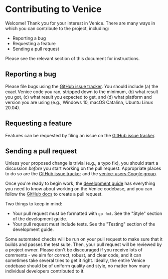 # Contributing to Venice
Welcome! Thank you for your interest in Venice. There are many ways in which you can contribute to the project, including:

- Reporting a bug
- Requesting a feature
- Sending a pull request

Please see the relevant section of this document for instructions.


## Reporting a bug
Please file bugs using the [GitHub issue tracker](https://github.com/iafisher/venice/issues). You should include (a) the exact Venice code you ran, stripped down to the minimum, (b) what result you got, (c) what result you expected to get, and (d) what platform and version you are using (e.g., Windows 10, macOS Catalina, Ubuntu Linux 20.04).


## Requesting a feature
Features can be requested by filing an issue on the [GitHub issue tracker](https://github.com/iafisher/venice/issues).


## Sending a pull request
Unless your proposed change is trivial (e.g., a typo fix), you should start a discussion *before* you start working on the pull request. Appropriate places to do so are the [GitHub issue tracker](https://github.com/iafisher/venice/issues) and the [venice-users Google group](https://groups.google.com/g/venice-users).

Once you're ready to begin work, the [development guide](https://github.com/iafisher/venice/tree/master/docs/development.md) has everything you need to know about working on the Venice codebase, and you can follow the [GitHub docs](https://docs.github.com/en/github/collaborating-with-pull-requests/proposing-changes-to-your-work-with-pull-requests/creating-a-pull-request) to create a pull request.

Two things to keep in mind:

- Your pull request must be formatted with `go fmt`. See the "Style" section of the development guide.
- Your pull request must include tests. See the "Testing" section of the development guide.

Some automated checks will be run on your pull request to make sure that it builds and passes the test suite. Then, your pull request will be reviewed by a project owner. Please don't be discouraged if you receive lots of comments - we aim for correct, robust, and clear code, and it can sometimes take several tries to get it right. Ideally, the entire Venice codebase should be of uniform quality and style, no matter how many individual developers contributed to it.

